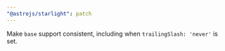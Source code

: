 ```yaml
---
"@astrojs/starlight": patch
---
```


Make `base` support consistent, including when `trailingSlash: 'never'` is set.
